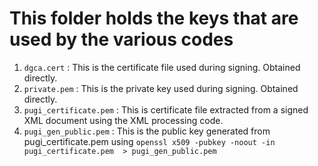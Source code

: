 # This folder holds the keys that are used by the various codes <br>

1.	`dgca.cert` : This is the certificate file used during signing. Obtained directly.
2.	`private.pem` : This is the private key used during signing. Obtained directly.
3.	`pugi_certificate.pem` : This is certificate file extracted from a signed XML document using the XML processing code.
4.	`pugi_gen_public.pem` : This is the public key generated from pugi_certificate.pem using `openssl x509 -pubkey -noout -in pugi_certificate.pem  > pugi_gen_public.pem`
